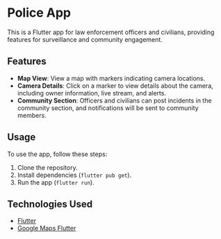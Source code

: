 # Police App

This is a Flutter app for law enforcement officers and civilians, providing features for surveillance and community engagement.

## Features

- **Map View**: View a map with markers indicating camera locations.
- **Camera Details**: Click on a marker to view details about the camera, including owner information, live stream, and alerts.
- **Community Section**: Officers and civilians can post incidents in the community section, and notifications will be sent to community members.


## Usage

To use the app, follow these steps:

1. Clone the repository.
2. Install dependencies (`flutter pub get`).
3. Run the app (`flutter run`).

## Technologies Used

- [Flutter](https://flutter.dev/)
- [Google Maps Flutter](https://pub.dev/packages/google_maps_flutter)

